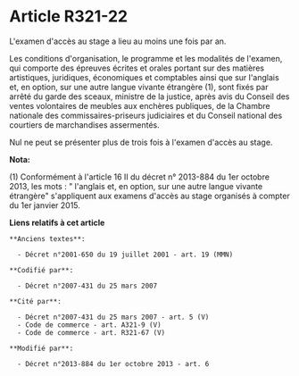 # Article R321-22

L'examen d'accès au stage a lieu au moins une fois par an.

Les conditions d'organisation, le programme et les modalités de l'examen, qui comporte des épreuves écrites et orales portant
sur des matières artistiques, juridiques, économiques et comptables ainsi que sur l'anglais et, en option, sur une autre
langue vivante étrangère (1), sont fixés par arrêté du garde des sceaux, ministre de la justice, après avis du Conseil des
ventes volontaires de meubles aux enchères publiques, de la Chambre nationale des commissaires-priseurs judiciaires et du
Conseil national des courtiers de marchandises assermentés.

Nul ne peut se présenter plus de trois fois à l'examen d'accès au stage.

**Nota:**

(1) Conformément à l'article 16 II du décret n° 2013-884 du 1er octobre 2013, les mots : " l'anglais et, en option, sur une
autre langue vivante étrangère" s'appliquent aux examens d'accès au stage organisés à compter du 1er janvier 2015.

**Liens relatifs à cet article**

	**Anciens textes**:

	  - Décret n°2001-650 du 19 juillet 2001 - art. 19 (MMN)

	**Codifié par**:

	  - Décret n°2007-431 du 25 mars 2007

	**Cité par**:

	  - Décret n°2007-431 du 25 mars 2007 - art. 5 (V)
	  - Code de commerce - art. A321-9 (V)
	  - Code de commerce - art. R321-67 (V)

	**Modifié par**:

	  - Décret n°2013-884 du 1er octobre 2013 - art. 6
